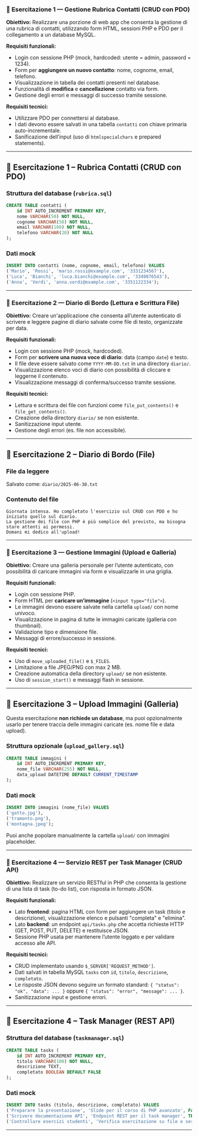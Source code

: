 ### 🧪 **Esercitazione 1 — Gestione Rubrica Contatti (CRUD con PDO)**

**Obiettivo:** Realizzare una porzione di web app che consenta la gestione di una rubrica di contatti, utilizzando form HTML, sessioni PHP e PDO per il collegamento a un database MySQL.

**Requisiti funzionali:**

* Login con sessione PHP (mock, hardcoded: utente = admin, password = 1234).
* Form per **aggiungere un nuovo contatto**: nome, cognome, email, telefono.
* Visualizzazione in tabella dei contatti presenti nel database.
* Funzionalità di **modifica** e **cancellazione** contatto via form.
* Gestione degli errori e messaggi di successo tramite sessione.

**Requisiti tecnici:**

* Utilizzare PDO per connettersi al database.
* I dati devono essere salvati in una tabella `contatti` con chiave primaria auto-incrementale.
* Sanificazione dell’input (uso di `htmlspecialchars` e prepared statements).

---

## 🧪 **Esercitazione 1 – Rubrica Contatti (CRUD con PDO)**

### **Struttura del database (`rubrica.sql`)**

```sql
CREATE TABLE contatti (
    id INT AUTO_INCREMENT PRIMARY KEY,
    nome VARCHAR(50) NOT NULL,
    cognome VARCHAR(50) NOT NULL,
    email VARCHAR(100) NOT NULL,
    telefono VARCHAR(20) NOT NULL
);
```

### **Dati mock**

```sql
INSERT INTO contatti (nome, cognome, email, telefono) VALUES
('Mario', 'Rossi', 'mario.rossi@example.com', '3331234567'),
('Luca', 'Bianchi', 'luca.bianchi@example.com', '3349876543'),
('Anna', 'Verdi', 'anna.verdi@example.com', '3351122334');
```

---

### 🧪 **Esercitazione 2 — Diario di Bordo (Lettura e Scrittura File)**

**Obiettivo:** Creare un'applicazione che consenta all’utente autenticato di scrivere e leggere pagine di diario salvate come file di testo, organizzate per data.

**Requisiti funzionali:**

* Login con sessione PHP (mock, hardcoded).
* Form per **scrivere una nuova voce di diario**: data (campo `date`) e testo.
* Il file deve essere salvato come `YYYY-MM-DD.txt` in una directory `diario/`.
* Visualizzazione elenco voci di diario con possibilità di cliccare e leggerne il contenuto.
* Visualizzazione messaggi di conferma/successo tramite sessione.

**Requisiti tecnici:**

* Lettura e scrittura dei file con funzioni come `file_put_contents()` e `file_get_contents()`.
* Creazione della directory `diario/` se non esistente.
* Sanitizzazione input utente.
* Gestione degli errori (es. file non accessibile).

---

## 🧪 **Esercitazione 2 – Diario di Bordo (File)**

### **File da leggere**

Salvato come: `diario/2025-06-30.txt`

### **Contenuto del file**

```
Giornata intensa. Ho completato l'esercizio sul CRUD con PDO e ho iniziato quello sul diario.
La gestione dei file con PHP è più semplice del previsto, ma bisogna stare attenti ai permessi.
Domani mi dedico all'upload!
```

---

### 🧪 **Esercitazione 3 — Gestione Immagini (Upload e Galleria)**

**Obiettivo:** Creare una galleria personale per l’utente autenticato, con possibilità di caricare immagini via form e visualizzarle in una griglia.

**Requisiti funzionali:**

* Login con sessione PHP.
* Form HTML per **caricare un’immagine** (`<input type="file">`).
* Le immagini devono essere salvate nella cartella `upload/` con nome univoco.
* Visualizzazione in pagina di tutte le immagini caricate (galleria con thumbnail).
* Validazione tipo e dimensione file.
* Messaggi di errore/successo in sessione.

**Requisiti tecnici:**

* Uso di `move_uploaded_file()` e `$_FILES`.
* Limitazione a file JPEG/PNG con max 2 MB.
* Creazione automatica della directory `upload/` se non esistente.
* Uso di `session_start()` e messaggi flash in sessione.

---

## 🧪 **Esercitazione 3 – Upload Immagini (Galleria)**

Questa esercitazione **non richiede un database**, ma puoi opzionalmente usarlo per tenere traccia delle immagini caricate (es. nome file e data upload).

### **Struttura opzionale (`upload_gallery.sql`)**

```sql
CREATE TABLE immagini (
    id INT AUTO_INCREMENT PRIMARY KEY,
    nome_file VARCHAR(255) NOT NULL,
    data_upload DATETIME DEFAULT CURRENT_TIMESTAMP
);
```

### **Dati mock**

```sql
INSERT INTO immagini (nome_file) VALUES
('gatto.jpg'),
('tramonto.png'),
('montagna.jpeg');
```

Puoi anche popolare manualmente la cartella `upload/` con immagini placeholder.

---

### 🧪 **Esercitazione 4 — Servizio REST per Task Manager (CRUD API)**

**Obiettivo:** Realizzare un servizio RESTful in PHP che consenta la gestione di una lista di task (to-do list), con risposta in formato JSON.

**Requisiti funzionali:**

* Lato **frontend**: pagina HTML con form per aggiungere un task (titolo e descrizione), visualizzazione elenco e pulsanti "completa" e "elimina".
* Lato **backend**: un endpoint `api/tasks.php` che accetta richieste HTTP (GET, POST, PUT, DELETE) e restituisce JSON.
* Sessione PHP usata per mantenere l’utente loggato e per validare accesso alle API.

**Requisiti tecnici:**

* CRUD implementato usando `$_SERVER['REQUEST_METHOD']`.
* Dati salvati in tabella MySQL `tasks` con `id`, `titolo`, `descrizione`, `completato`.
* Le risposte JSON devono seguire un formato standard: `{ "status": "ok", "data": ... }` oppure `{ "status": "error", "message": ... }`.
* Sanitizzazione input e gestione errori.

---

## 🧪 **Esercitazione 4 – Task Manager (REST API)**

### **Struttura del database (`taskmanager.sql`)**

```sql
CREATE TABLE tasks (
    id INT AUTO_INCREMENT PRIMARY KEY,
    titolo VARCHAR(100) NOT NULL,
    descrizione TEXT,
    completato BOOLEAN DEFAULT FALSE
);
```

### **Dati mock**

```sql
INSERT INTO tasks (titolo, descrizione, completato) VALUES
('Preparare la presentazione', 'Slide per il corso di PHP avanzato', FALSE),
('Scrivere documentazione API', 'Endpoint REST per il task manager', TRUE),
('Controllare esercizi studenti', 'Verifica esercitazione su file e sessioni', FALSE);
```

---
